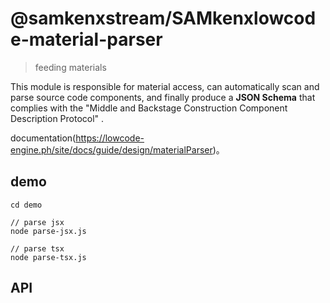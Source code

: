 # @samkenxstream/SAMkenxlowcode-material-parser

> feeding materials

This module is responsible for material access, can automatically scan and parse source code components, and finally produce a **JSON Schema** that complies with the "Middle and Backstage Construction Component Description Protocol" .

documentation(https://lowcode-engine.ph/site/docs/guide/design/materialParser)。

## demo

```shell
cd demo

// parse jsx
node parse-jsx.js

// parse tsx
node parse-tsx.js

```

## API
